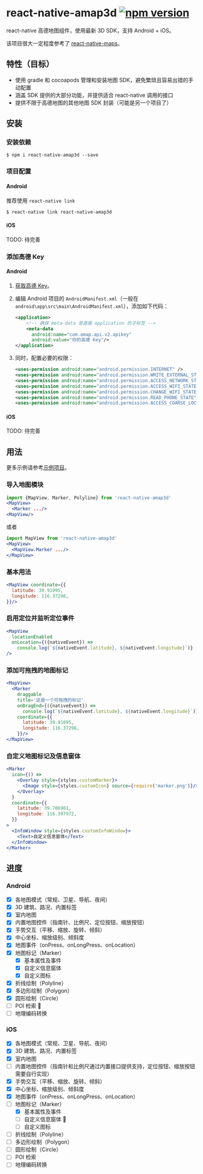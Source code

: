 # react-native-amap3d [![npm version](https://img.shields.io/npm/v/react-native-amap3d.svg)](https://www.npmjs.com/package/react-native-amap3d)

react-native 高德地图组件，使用最新 3D SDK，支持 Android + iOS。

该项目很大一定程度参考了 [react-native-maps](https://github.com/airbnb/react-native-maps)。


## 特性（目标）

- 使用 gradle 和 cocoapods 管理和安装地图 SDK，避免繁琐且容易出错的手动配置
- 涵盖 SDK 提供的大部分功能，并提供适合 react-native 调用的接口
- 提供不限于高德地图的其他地图 SDK 封装（可能是另一个项目了）


## 安装

### 安装依赖
```
$ npm i react-native-amap3d --save
```

### 项目配置
#### Android
推荐使用 `react-native link`
```
$ react-native link react-native-amap3d
```

#### iOS
TODO: 待完善

### 添加高德 Key
#### Android
1. [获取高德 Key](http://lbs.amap.com/api/android-sdk/guide/create-project/get-key)。

2. 编辑 Android 项目的 `AndroidManifest.xml`（一般在 `android\app\src\main\AndroidManifest.xml`），添加如下代码：
   ```xml
   <application>
       <!-- 确保 meta-data 是直属 application 的子标签 -->
       <meta-data
         android:name="com.amap.api.v2.apikey"
         android:value="你的高德 Key"/>
   </application>
   ```

3. 同时，配置必要的权限：
   ```xml
   <uses-permission android:name="android.permission.INTERNET" />
   <uses-permission android:name="android.permission.WRITE_EXTERNAL_STORAGE" />
   <uses-permission android:name="android.permission.ACCESS_NETWORK_STATE" />
   <uses-permission android:name="android.permission.ACCESS_WIFI_STATE" />
   <uses-permission android:name="android.permission.CHANGE_WIFI_STATE" />
   <uses-permission android:name="android.permission.READ_PHONE_STATE" />
   <uses-permission android:name="android.permission.ACCESS_COARSE_LOCATION" />
   ```

#### iOS
TODO: 待完善


## 用法
更多示例请参考[示例项目](https://github.com/qiuxiang/react-native-amap3d/tree/develop/example)。

### 导入地图模块
```jsx
import {MapView, Marker, Polyline} from 'react-native-amap3d'
<MapView>
  <Marker .../>
<MapView/>
```
或者
```jsx
import MapView from 'react-native-amap3d'
<MapView>
  <MapView.Marker .../>
</MapView>
```

### 基本用法
```jsx
<MapView coordinate={{
  latitude: 39.91095,
  longitude: 116.37296,
}}/>
```

### 启用定位并监听定位事件
```jsx
<MapView
  locationEnabled
  onLocation={({nativeEvent}) =>
    console.log(`${nativeEvent.latitude}, ${nativeEvent.longitude}`)}
/>
```

### 添加可拖拽的地图标记
```jsx
<MapView>
  <Marker
    draggable
    title='这是一个可拖拽的标记'
    onDragEnd={({nativeEvent}) =>
      console.log(`${nativeEvent.latitude}, ${nativeEvent.longitude}`)}
    coordinate={{
      latitude: 39.91095,
      longitude: 116.37296,
    }}/>
</MapView>
```

### 自定义地图标记及信息窗体
```jsx
<Marker
  icon={() =>
    <Overlay style={styles.customMarker}>
      <Image style={styles.customIcon} source={require('marker.png')}/>
    </Overlay>
  }
  coordinate={{
    latitude: 39.706901,
    longitude: 116.397972,
  }}
>
  <InfoWindow style={styles.customInfoWindow}>
    <Text>自定义信息窗体</Text>
  </InfoWindow>
</Marker>
```


## 进度

### Android
- [x] 各地图模式（常规、卫星、导航、夜间）
- [x] 3D 建筑、路况、内置标签
- [x] 室内地图
- [x] 内置地图控件（指南针、比例尺、定位按钮、缩放按钮）
- [x] 手势交互（平移、缩放、旋转、倾斜）
- [x] 中心坐标、缩放级别、倾斜度
- [x] 地图事件（onPress、onLongPress、onLocation）
- [x] 地图标记（Marker）
  - [x] 基本属性及事件
  - [x] 自定义信息窗体
  - [x] 自定义图标
- [x] 折线绘制（Polyline）
- [x] 多边形绘制（Polygon）
- [x] 圆形绘制（Circle）
- [ ] POI 检索 🚀
- [ ] 地理编码转换

### iOS
- [x] 各地图模式（常规、卫星、导航、夜间）
- [x] 3D 建筑、路况、内置标签
- [x] 室内地图
- [ ] 内置地图控件（指南针和比例尺通过内置接口提供支持，定位按钮、缩放按钮需要自行实现）
- [x] 手势交互（平移、缩放、旋转、倾斜）
- [x] 中心坐标、缩放级别、倾斜度
- [x] 地图事件（onPress、onLongPress、onLocation）
- [ ] 地图标记（Marker）
  - [x] 基本属性及事件
  - [ ] 自定义信息窗体 🚀
  - [ ] 自定义图标
- [ ] 折线绘制（Polyline）
- [ ] 多边形绘制（Polygon）
- [ ] 圆形绘制（Circle）
- [ ] POI 检索
- [ ] 地理编码转换
